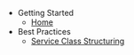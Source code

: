 - Getting Started
  - [Home](/README.md)
- Best Practices
  - [Service Class Structuring](/best-practices/service-structuring.md)

